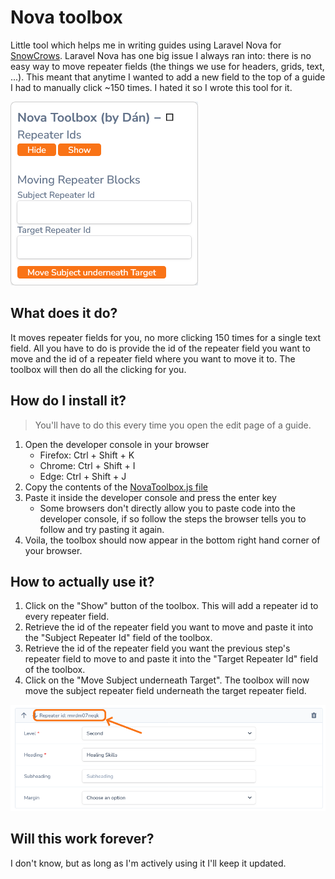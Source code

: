 

# Nova toolbox
Little tool which helps me in writing guides using Laravel Nova for [SnowCrows](https://www.snowcrows.com). Laravel Nova has one big issue I always ran into: there is no easy way to move repeater fields (the things we use for headers, grids, text, ...). This meant that anytime I wanted to add a new field to the top of a guide I had to manually click ~150 times. I hated it so I wrote this tool for it.

![toolbox](./assets/toolbox.png)

## What does it do?
It moves repeater fields for you, no more clicking 150 times for a single text field. All you have to do is provide the id of the repeater field you want to move and the id of a repeater field where you want to move it to. The toolbox will then do all the clicking for you.

## How do I install it?
> You'll have to do this every time you open the edit page of a guide.
1. Open the developer console in your browser
	- Firefox: Ctrl + Shift + K
	- Chrome: Ctrl + Shift + I
	- Edge: Ctrl + Shift + J
1. Copy the contents of the [NovaToolbox.js file](./NovaToolbox.js)
1. Paste it inside the developer console and press the enter key
	- Some browsers don't directly allow you to paste code into the developer console, if so follow the steps the browser tells you to follow and try pasting it again.
1. Voila, the toolbox should now appear in the bottom right hand corner of your browser.

## How to actually use it?
1. Click on the "Show" button of the toolbox. This will add a repeater id to every repeater field.
1. Retrieve the id of the repeater field you want to move and paste it into the "Subject Repeater Id" field of the toolbox.
1. Retrieve the id of the repeater field you want the previous step's repeater field to move to and paste it into the "Target Repeater Id" field of the toolbox.
1. Click on the "Move Subject underneath Target". The toolbox will now move the subject repeater field underneath the target repeater field.

![toolbox](./assets/repeater_id.png)

## Will this work forever?
I don't know, but as long as I'm actively using it I'll keep it updated.